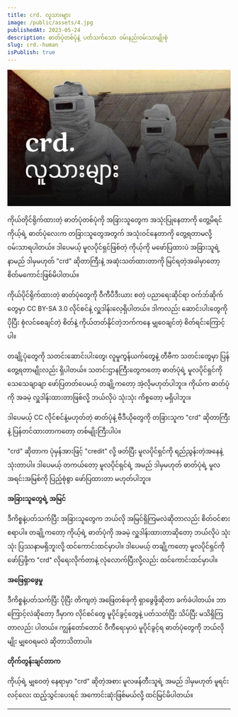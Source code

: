 ```yaml
---
title: crd. လူသားများ
image: /public/assets/4.jpg
publishedAt: 2023-05-24
description: ဓာတ်ပုံတစ်ပုံနဲ့ ပတ်သက်သော ဝမ်းနည်းဝမ်းသာမျိုးစုံ
slug: crd.-human
isPublish: true
---
```

![](../../../public/assets/4.jpg)

ကိုယ်တိုင်ရိုက်ထားတဲ့ ဓာတ်ပုံတစ်ပုံကို အခြားသူတွေက အသုံးပြုနေတာကို တွေ့မိရင် ကိုယ့်ရဲ့ ဓာတ်ပုံလေးက တခြားသူတွေအတွက် အသုံးဝင်နေတာကို တွေ့ရတာမလို့ ဝမ်းသာရပါတယ်။ ဒါပေမယ့် မူလပိုင်ရှင်ဖြစ်တဲ့ ကိုယ့်ကို မဖော်ပြထားပဲ အခြားသူရဲ့နာမည် ဒါမှမဟုတ် "crd" ဆိုတာကြီးနဲ့ အဆုံးသတ်ထားတာကို မြင်ရတဲ့အခါမှာတော့ စိတ်မကောင်းဖြစ်မိပါတယ်။

ကိုယ်ပိုင်ရိုက်ထားတဲ့ ဓာတ်ပုံတွေကို ဝီကီပီဒီးယား စတဲ့ ပညာရေးဆိုင်ရာ ဝက်ဘ်ဆိုက်တွေမှာ CC BY-SA 3.0 လိုင်စင်နဲ့ လှူဒါန်းလေ့ရှိပါတယ်။ ဒါကလည်း ဆောင်းပါးတွေကို ပိုပြီး စုံလင်စေချင်တဲ့ စိတ်နဲ့ ကိုယ်တတ်နိုင်တဲ့ဘက်ကနေ မျှဝေချင်တဲ့ စိတ်ရင်းကြောင့်ပါ။

တချို့ပုံတွေကို သတင်းဆောင်းပါးတွေ၊ လူမှုကွန်ယက်တွေနဲ့ တီဗီက သတင်းတွေမှာ ပြန်တွေ့ရတာမျိုးလည်း ရှိပါတယ်။ သတင်းဌာနကြီးတွေကတော့ ဓာတ်ပုံရဲ့ မူလပိုင်ရှင်ကို သေသေချာချာ ဖော်ပြတတ်ပေမယ့် တချို့ကတော့ အဲ့လိုမဟုတ်ပါဘူး။ ကိုယ်က ဓာတ်ပုံကို အခမဲ့ လှူဒါန်းထားတာဖြစ်လို့ ဘယ်လိုပဲ သုံးသုံး ကိစ္စတော့ မရှိပါဘူး။

ဒါပေမယ့် CC လိုင်စင်နဲ့မဟုတ်တဲ့ ဓာတ်ပုံနဲ့ ဗီဒီယိုတွေကို တခြားသူက "crd" ဆိုတာကြီးနဲ့ ပြန်တင်ထားတာကတော့ တစ်မျိုးကြီးပါပဲ။

"crd" ဆိုတာက ပုံမှန်အားဖြင့် "credit" လို့ ဖတ်ပြီး မူလပိုင်ရှင်ကို ရည်ညွန်းတဲ့အနေနဲ့ သုံးတာပါ။ ဒါပေမယ့် တကယ်တော့ မူလပိုင်ရှင်ရဲ့ အမည် ဒါမှမဟုတ် ဓာတ်ပုံရဲ့ မူလအရင်းအမြစ်ကို ပြည့်စုံစွာ ဖော်ပြထားတာ မဟုတ်ပါဘူး။

**အခြားသူတွေရဲ့ အမြင်**

ဒီကိစ္စနဲ့ပတ်သက်ပြီး အခြားသူတွေက ဘယ်လို အမြင်ရှိကြမလဲဆိုတာလည်း စိတ်ဝင်စားစရာပါ။ တချို့ကတော့ ကိုယ့်ရဲ့ ဓာတ်ပုံကို အခမဲ့ လှူဒါန်းထားတာဆိုတော့ ဘယ်လိုပဲ သုံးသုံး ပြဿနာမရှိဘူးလို့ ထင်ကောင်းထင်မှာပါ။ ဒါပေမယ့် တချို့ကတော့ မူလပိုင်ရှင်ကို ဖော်ပြဖို့က "crd" လိုရေးလိုက်တာနဲ့ လုံလောက်ပြီးလို့လည်း ထင်ကောင်းထင်မှာပါ။

**အဖြေရှာဖွေမှု**

ဒီကိစ္စနဲ့ပတ်သက်ပြီး ပိုပြီး တိကျတဲ့ အဖြေတစ်ခုကို ရှာဖွေဖို့ဆိုတာ ခက်ခဲပါတယ်။ ဘာကြောင့်လဲဆိုတော့ ဒီမှာက လိုင်စင်တွေ မူပိုင်ခွင့်တွေနဲ့ ပတ်သတ်ပြီး သိပ်ပြီး မသိရှိကြတာလည်း ပါတယ်။ ကျွန်တော်တောင် ဝီကီရေးမှာပဲ မူပိုင်ခွင့်ရ ဓာတ်ပုံတွေကို ဘယ်လိုမျိုး မျှဝေရမလဲ ဆိုတာသိတာပါ။

**တိုက်တွန်းချင်တာက**

ကိုယ့်ရဲ့ မျှဝေတဲ့ နေရာမှာ "crd" ဆိုတဲ့အစား မူလဖန်တီးသူရဲ့ အမည် ဒါမှမဟုတ် မူရင်းလင့်လေး ထည့်သွင်းပေးရင် အကောင်းဆုံးဖြစ်မယ်လို့ ထင်မြင်မိပါတယ်။

---

